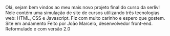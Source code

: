 Olá, sejam bem vindos ao meu mais novo projeto final do curso da serliv! Nele contém uma simulação de site de cursos utilizando três tecnologias web: HTML, CSS e 
Javascript. Fiz com muito carinho e espero que gostem.
Site em andamento
Feito por João Marcelo, desenvolvedor front-end.
Reformulado e com versão 2.0
